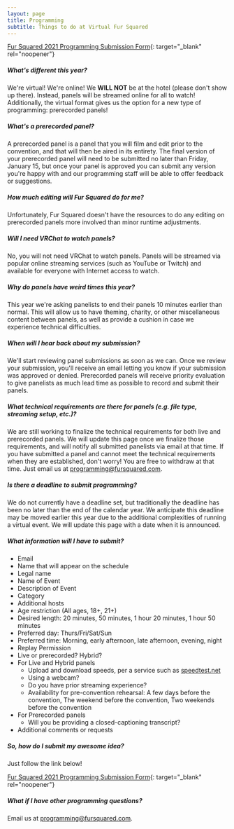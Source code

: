 ```yaml
---
layout: page
title: Programming
subtitle: Things to do at Virtual Fur Squared
---
```


[Fur Squared 2021 Programming Submission Form](https://docs.google.com/forms/d/e/1FAIpQLScyityVtVgjGDCrMGnhGa1CNRl9TbzaXmGRzf258VIVQOifGQ/viewform){: target="_blank" rel="noopener"}

##### What's different this year?

We're virtual\! We're online\! We **WILL NOT** be at the hotel (please don't show up there). Instead, panels will be streamed online for all to watch\! Additionally, the virtual format gives us the option for a new type of programming: prerecorded panels\!

##### What's a prerecorded panel?

A prerecorded panel is a panel that you will film and edit prior to the convention, and that will then be aired in its entirety. The final version of your prerecorded panel will need to be submitted no later than Friday, January 15, but once your panel is approved you can submit any version you're happy with and our programming staff will be able to offer feedback or suggestions.

##### How much editing will Fur Squared do for me?

Unfortunately, Fur Squared doesn't have the resources to do any editing on prerecorded panels more involved than minor runtime adjustments.

##### Will I need VRChat to watch panels?

No, you will not need VRChat to watch panels. Panels will be streamed via popular online streaming services (such as YouTube or Twitch) and available for everyone with Internet access to watch.

##### Why do panels have weird times this year?

This year we're asking panelists to end their panels 10 minutes earlier than normal. This will allow us to have theming, charity, or other miscellaneous content between panels, as well as provide a cushion in case we experience technical difficulties.

##### When will I hear back about my submission?

We'll start reviewing panel submissions as soon as we can. Once we review your submission, you'll receive an email letting you know if your submission was approved or denied. Prerecorded panels will receive priority evaluation to give panelists as much lead time as possible to record and submit their panels.

##### What technical requirements are there for panels (e.g. file type, streaming setup, etc.)?

We are still working to finalize the technical requirements for both live and prerecorded panels. We will update this page once we finalize those requirements, and will notify all submitted panelists via email at that time. If you have submitted a panel and cannot meet the technical requirements when they are established, don't worry\! You are free to withdraw at that time. Just email us at [programming@fursquared.com](mailto:programming@fursquared.com).

##### Is there a deadline to submit programming?

We do not currently have a deadline set, but traditionally the deadline has been no later than the end of the calendar year. We anticipate this deadline may be moved earlier this year due to the additional complexities of running a virtual event. We will update this page with a date when it is announced.

##### What information will I have to submit?

* Email
* Name that will appear on the schedule
* Legal name
* Name of Event
* Description of Event
* Category
* Additional hosts
* Age restriction (All ages, 18+, 21+)
* Desired length: 20 minutes, 50 minutes, 1 hour 20 minutes, 1 hour 50 minutes
* Preferred day: Thurs/Fri/Sat/Sun
* Preferred time: Morning, early afternoon, late afternoon, evening, night
* Replay Permission
* Live or prerecorded? Hybrid?
* For Live and Hybrid panels
  * Upload and download speeds, per a service such as [speedtest.net](https://www.speedtest.net/)
  * Using a webcam?
  * Do you have prior streaming experience?
  * Availability for pre-convention rehearsal: A few days before the convention, The weekend before the convention, Two weekends before the convention
* For Prerecorded panels
  * Will you be providing a closed-captioning transcript?
* Additional comments or requests

##### So, how do I submit my awesome idea?

Just follow the link below\!

[Fur Squared 2021 Programming Submission Form](https://docs.google.com/forms/d/e/1FAIpQLScyityVtVgjGDCrMGnhGa1CNRl9TbzaXmGRzf258VIVQOifGQ/viewform){: target="_blank" rel="noopener"}

##### What if I have other programming questions?

Email us at [programming@fursquared.com](mailto:programming@fursquared.com).